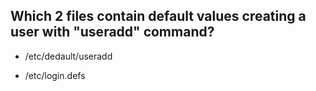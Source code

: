 ## Which 2 files contain default values creating a user with "useradd" command?


- /etc/dedault/useradd

- /etc/login.defs

````

````